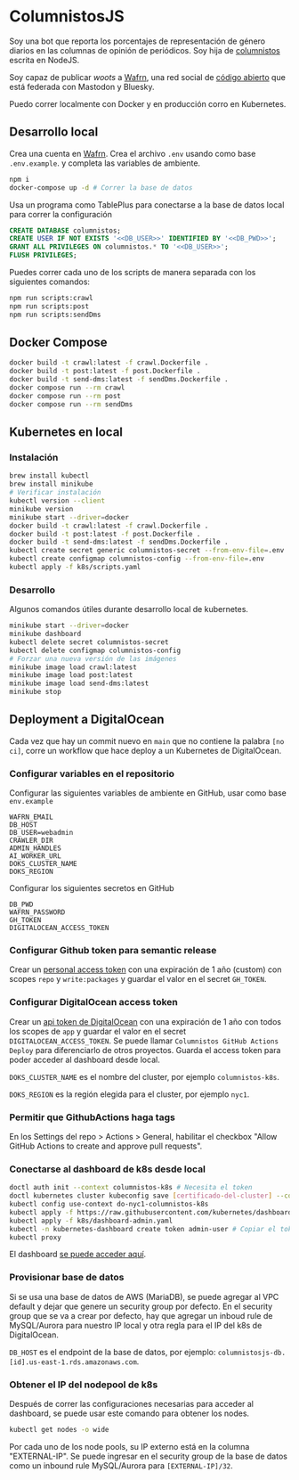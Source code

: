 # ColumnistosJS

Soy una bot que reporta los porcentajes de representación de género diarios en las columnas de opinión de periódicos. Soy hija de [columnistos](https://github.com/columnistos/columnistos) escrita en NodeJS.

Soy capaz de publicar _woots_ a [Wafrn](https://app.wafrn.net/blog/columnistoscr), una red social de [código abierto](https://github.com/gabboman/wafrn) que está federada con Mastodon y Bluesky.

Puedo correr localmente con Docker y en producción corro en Kubernetes.

## Desarrollo local

Crea una cuenta en [Wafrn](https://app.wafrn.net). Crea el archivo `.env` usando como base `.env.example`.
y completa las variables de ambiente.

```bash
npm i
docker-compose up -d # Correr la base de datos
```

Usa un programa como TablePlus para conectarse a la base de datos local para correr la configuración

```sql
CREATE DATABASE columnistos;
CREATE USER IF NOT EXISTS '<<DB_USER>>' IDENTIFIED BY '<<DB_PWD>>';
GRANT ALL PRIVILEGES ON columnistos.* TO '<<DB_USER>>';
FLUSH PRIVILEGES;
```

Puedes correr cada uno de los scripts de manera separada con los siguientes comandos:

```bash
npm run scripts:crawl
npm run scripts:post
npm run scripts:sendDms
```

## Docker Compose

```bash
docker build -t crawl:latest -f crawl.Dockerfile .
docker build -t post:latest -f post.Dockerfile .
docker build -t send-dms:latest -f sendDms.Dockerfile .
docker compose run --rm crawl
docker compose run --rm post
docker compose run --rm sendDms
```

## Kubernetes en local

### Instalación

```bash
brew install kubectl
brew install minikube
# Verificar instalación
kubectl version --client
minikube version
minikube start --driver=docker
docker build -t crawl:latest -f crawl.Dockerfile .
docker build -t post:latest -f post.Dockerfile .
docker build -t send-dms:latest -f sendDms.Dockerfile .
kubectl create secret generic columnistos-secret --from-env-file=.env
kubectl create configmap columnistos-config --from-env-file=.env
kubectl apply -f k8s/scripts.yaml
```

### Desarrollo

Algunos comandos útiles durante desarrollo local de kubernetes.

```bash
minikube start --driver=docker
minikube dashboard
kubectl delete secret columnistos-secret
kubectl delete configmap columnistos-config
# Forzar una nueva versión de las imágenes
minikube image load crawl:latest
minikube image load post:latest
minikube image load send-dms:latest
minikube stop
```

## Deployment a DigitalOcean

Cada vez que hay un commit nuevo en `main` que no contiene la palabra `[no ci]`, corre un workflow que hace deploy a un Kubernetes de DigitalOcean.

### Configurar variables en el repositorio

Configurar las siguientes variables de ambiente en GitHub, usar como base `env.example`

```
WAFRN_EMAIL
DB_HOST
DB_USER=webadmin
CRAWLER_DIR
ADMIN_HANDLES
AI_WORKER_URL
DOKS_CLUSTER_NAME
DOKS_REGION
```

Configurar los siguientes secretos en GitHub

```
DB_PWD
WAFRN_PASSWORD
GH_TOKEN
DIGITALOCEAN_ACCESS_TOKEN
```

### Configurar Github token para semantic release

Crear un [personal access token](https://github.com/settings/tokens/new) con una expiración de 1 año (custom) con scopes `repo` y `write:packages` y guardar el valor en el secret `GH_TOKEN`.

### Configurar DigitalOcean access token

Crear un [api token de DigitalOcean](https://cloud.digitalocean.com/account/api/tokens?i=641bf2) con una expiración de 1 año con todos los scopes de `app` y guardar el valor en el secret `DIGITALOCEAN_ACCESS_TOKEN`. Se puede llamar `Columnistos GitHub Actions Deploy` para diferenciarlo de otros proyectos. Guarda el access token para poder acceder al dashboard desde local.

`DOKS_CLUSTER_NAME` es el nombre del cluster, por ejemplo `columnistos-k8s`.

`DOKS_REGION` es la región elegida para el cluster, por ejemplo `nyc1`.

### Permitir que GithubActions haga tags

En los Settings del repo > Actions > General, habilitar el checkbox "Allow GitHub Actions to create and approve pull requests".

### Conectarse al dashboard de k8s desde local

```bash
doctl auth init --context columnistos-k8s # Necesita el token
doctl kubernetes cluster kubeconfig save [certificado-del-cluster] --context columnistos-k8s
kubectl config use-context do-nyc1-columnistos-k8s
kubectl apply -f https://raw.githubusercontent.com/kubernetes/dashboard/v2.7.0/aio/deploy/recommended.yaml
kubectl apply -f k8s/dashboard-admin.yaml
kubectl -n kubernetes-dashboard create token admin-user # Copiar el token para iniciar sesión en el dashboard.
kubectl proxy
```

El dashboard [se puede acceder aquí](http://localhost:8001/api/v1/namespaces/kubernetes-dashboard/services/https:kubernetes-dashboard:/proxy/).

### Provisionar base de datos

Si se usa una base de datos de AWS (MariaDB), se puede agregar al VPC default y dejar que genere un security group por defecto. En el security group que se va a crear por defecto, hay que agregar un inboud rule de MySQL/Aurora para nuestro IP local y otra regla para el IP del k8s de DigitalOcean.

`DB_HOST` es el endpoint de la base de datos, por ejemplo: `columnistosjs-db.[id].us-east-1.rds.amazonaws.com`.

### Obtener el IP del nodepool de k8s

Después de correr las configuraciones necesarias para acceder al dashboard, se puede usar este comando para obtener los nodes.

```bash
kubectl get nodes -o wide
```

Por cada uno de los node pools, su IP externo está en la columna "EXTERNAL-IP". Se puede ingresar en el security group de la base de datos como un inbound rule MySQL/Aurora para `[EXTERNAL-IP]/32`.
